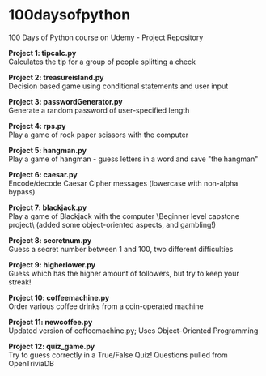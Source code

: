 # 100daysofpython
100 Days of Python course on Udemy - Project Repository

<b>Project 1: tipcalc.py</b>\
Calculates the tip for a group of people splitting a check

<b>Project 2: treasureisland.py</b>\
Decision based game using conditional statements and user input

<b>Project 3: passwordGenerator.py</b>\
Generate a random password of user-specified length

<b>Project 4: rps.py</b>\
Play a game of rock paper scissors with the computer

<b>Project 5: hangman.py</b>\
Play a game of hangman - guess letters in a word and save "the hangman"

<b>Project 6: caesar.py</b>\
Encode/decode Caesar Cipher messages (lowercase with non-alpha bypass)

<b>Project 7: blackjack.py</b>\
Play a game of Blackjack with the computer \\Beginner level capstone project\\
(added some object-oriented aspects, and gambling!)

<b>Project 8: secretnum.py</b>\
Guess a secret number between 1 and 100, two different difficulties

<b>Project 9: higherlower.py</b>\
Guess which has the higher amount of followers, but try to keep your streak!

<b>Project 10: coffeemachine.py</b>\
Order various coffee drinks from a coin-operated machine

<b>Project 11: newcoffee.py</b>\
Updated version of coffeemachine.py; Uses Object-Oriented Programming

<b>Project 12: quiz_game.py</b>\
Try to guess correctly in a True/False Quiz! Questions pulled from OpenTriviaDB

